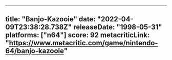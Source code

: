 
---
title: "Banjo-Kazooie"
date: "2022-04-09T23:38:28.738Z"
releaseDate: "1998-05-31"
platforms: ["n64"]
score: 92
metacriticLink: "https://www.metacritic.com/game/nintendo-64/banjo-kazooie"
---
